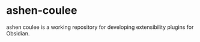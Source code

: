 # ashen-coulee
ashen coulee is a working repository for developing extensibility plugins for Obsidian.

